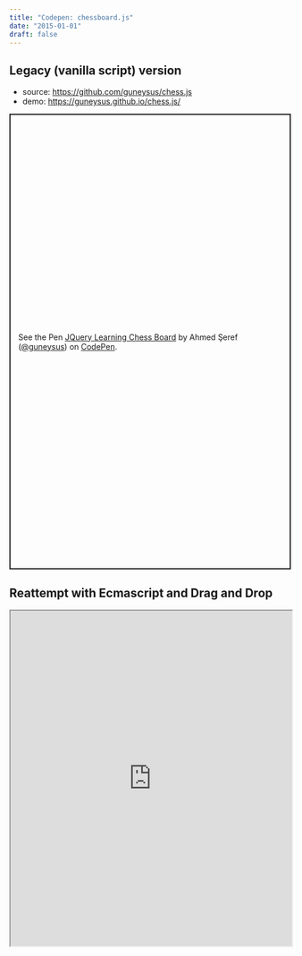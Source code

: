 ```yaml
---
title: "Codepen: chessboard.js"
date: "2015-01-01"
draft: false
---
```



## Legacy (vanilla script) version

- source: <https://github.com/guneysus/chess.js>
- demo:   <https://guneysus.github.io/chess.js/>

<p class="codepen" data-height="815" data-theme-id="light" data-default-tab="result" data-user="guneysus" data-slug-hash="emxKwm" style="height: 815px; box-sizing: border-box; display: flex; align-items: center; justify-content: center; border: 2px solid; margin: 1em 0; padding: 1em;" data-pen-title="JQuery Learning Chess Board">
  <span>See the Pen <a href="https://codepen.io/guneysus/pen/emxKwm">
  JQuery Learning Chess Board</a> by Ahmed Şeref (<a href="https://codepen.io/guneysus">@guneysus</a>)
  on <a href="https://codepen.io">CodePen</a>.</span>
</p>

## Reattempt with Ecmascript and Drag and Drop

<iframe src="https://guneysus.github.io/chess.js/" width="100%" height="600px"></iframe>

<script async src="https://static.codepen.io/assets/embed/ei.js"></script>
